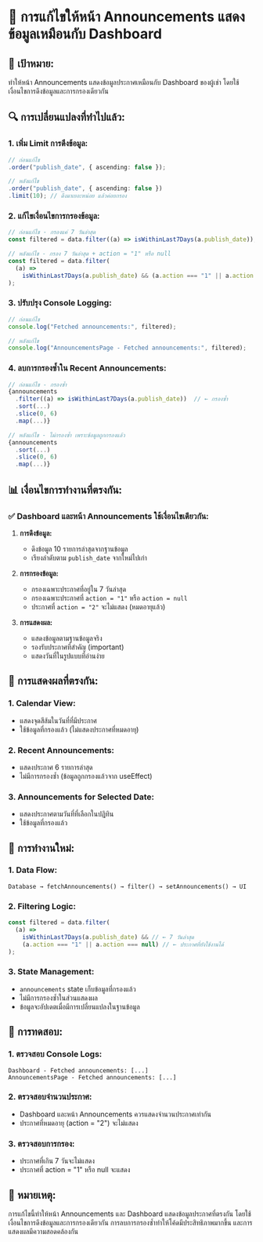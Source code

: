 # 🔄 การแก้ไขให้หน้า Announcements แสดงข้อมูลเหมือนกับ Dashboard

## 🎯 **เป้าหมาย:**

ทำให้หน้า Announcements แสดงข้อมูลประกาศเหมือนกับ Dashboard ของผู้เช่า โดยใช้เงื่อนไขการดึงข้อมูลและการกรองเดียวกัน

## 🔍 **การเปลี่ยนแปลงที่ทำไปแล้ว:**

### 1. **เพิ่ม Limit การดึงข้อมูล:**

```typescript
// ก่อนแก้ไข
.order("publish_date", { ascending: false });

// หลังแก้ไข
.order("publish_date", { ascending: false })
.limit(10); // ดึงมาเยอะหน่อย แล้วค่อยกรอง
```

### 2. **แก้ไขเงื่อนไขการกรองข้อมูล:**

```typescript
// ก่อนแก้ไข - กรองแค่ 7 วันล่าสุด
const filtered = data.filter((a) => isWithinLast7Days(a.publish_date));

// หลังแก้ไข - กรอง 7 วันล่าสุด + action = "1" หรือ null
const filtered = data.filter(
  (a) =>
    isWithinLast7Days(a.publish_date) && (a.action === "1" || a.action === null)
);
```

### 3. **ปรับปรุง Console Logging:**

```typescript
// ก่อนแก้ไข
console.log("Fetched announcements:", filtered);

// หลังแก้ไข
console.log("AnnouncementsPage - Fetched announcements:", filtered);
```

### 4. **ลบการกรองซ้ำใน Recent Announcements:**

```typescript
// ก่อนแก้ไข - กรองซ้ำ
{announcements
  .filter((a) => isWithinLast7Days(a.publish_date))  // ← กรองซ้ำ
  .sort(...)
  .slice(0, 6)
  .map(...)}

// หลังแก้ไข - ไม่กรองซ้ำ เพราะข้อมูลถูกกรองแล้ว
{announcements
  .sort(...)
  .slice(0, 6)
  .map(...)}
```

## 📊 **เงื่อนไขการทำงานที่ตรงกัน:**

### ✅ **Dashboard และหน้า Announcements ใช้เงื่อนไขเดียวกัน:**

1. **การดึงข้อมูล:**

   - ดึงข้อมูล 10 รายการล่าสุดจากฐานข้อมูล
   - เรียงลำดับตาม `publish_date` จากใหม่ไปเก่า

2. **การกรองข้อมูล:**

   - กรองเฉพาะประกาศที่อยู่ใน 7 วันล่าสุด
   - กรองเฉพาะประกาศที่ `action = "1"` หรือ `action = null`
   - ประกาศที่ `action = "2"` จะไม่แสดง (หมดอายุแล้ว)

3. **การแสดงผล:**
   - แสดงข้อมูลตามฐานข้อมูลจริง
   - รองรับประกาศที่สำคัญ (important)
   - แสดงวันที่ในรูปแบบที่อ่านง่าย

## 🎨 **การแสดงผลที่ตรงกัน:**

### 1. **Calendar View:**

- แสดงจุดสีส้มในวันที่ที่มีประกาศ
- ใช้ข้อมูลที่กรองแล้ว (ไม่แสดงประกาศที่หมดอายุ)

### 2. **Recent Announcements:**

- แสดงประกาศ 6 รายการล่าสุด
- ไม่มีการกรองซ้ำ (ข้อมูลถูกกรองแล้วจาก useEffect)

### 3. **Announcements for Selected Date:**

- แสดงประกาศตามวันที่ที่เลือกในปฏิทิน
- ใช้ข้อมูลที่กรองแล้ว

## 🔧 **การทำงานใหม่:**

### 1. **Data Flow:**

```
Database → fetchAnnouncements() → filter() → setAnnouncements() → UI
```

### 2. **Filtering Logic:**

```typescript
const filtered = data.filter(
  (a) =>
    isWithinLast7Days(a.publish_date) && // ← 7 วันล่าสุด
    (a.action === "1" || a.action === null) // ← ประกาศที่ยังใช้งานได้
);
```

### 3. **State Management:**

- `announcements` state เก็บข้อมูลที่กรองแล้ว
- ไม่มีการกรองซ้ำในส่วนแสดงผล
- ข้อมูลจะอัปเดตเมื่อมีการเปลี่ยนแปลงในฐานข้อมูล

## 🧪 **การทดสอบ:**

### 1. **ตรวจสอบ Console Logs:**

```
Dashboard - Fetched announcements: [...]
AnnouncementsPage - Fetched announcements: [...]
```

### 2. **ตรวจสอบจำนวนประกาศ:**

- Dashboard และหน้า Announcements ควรแสดงจำนวนประกาศเท่ากัน
- ประกาศที่หมดอายุ (action = "2") จะไม่แสดง

### 3. **ตรวจสอบการกรอง:**

- ประกาศที่เกิน 7 วันจะไม่แสดง
- ประกาศที่ action = "1" หรือ null จะแสดง

## 📝 **หมายเหตุ:**

การแก้ไขนี้ทำให้หน้า Announcements และ Dashboard แสดงข้อมูลประกาศที่ตรงกัน โดยใช้เงื่อนไขการดึงข้อมูลและการกรองเดียวกัน การลบการกรองซ้ำทำให้โค้ดมีประสิทธิภาพมากขึ้น และการแสดงผลมีความสอดคล้องกัน
